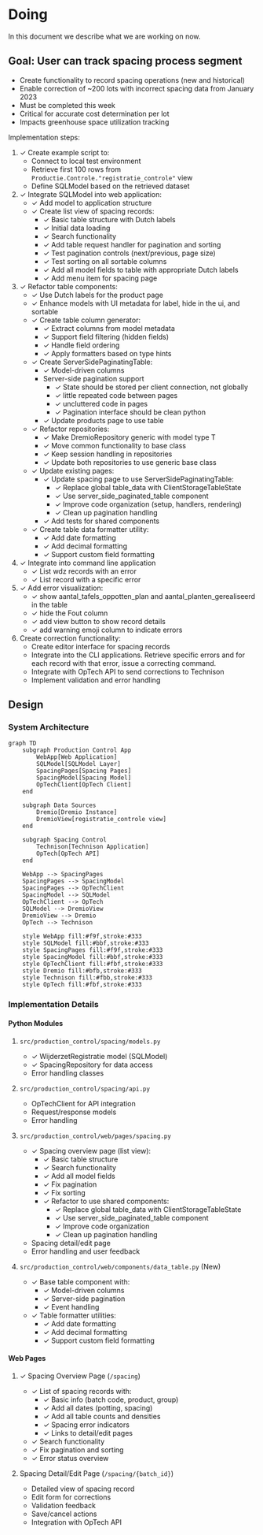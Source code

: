 # Doing

In this document we describe what we are working on now.

## Goal: User can track spacing process segment

- Create functionality to record spacing operations (new and historical)
- Enable correction of ~200 lots with incorrect spacing data from January 2023
- Must be completed this week
- Critical for accurate cost determination per lot
- Impacts greenhouse space utilization tracking

Implementation steps:

1. ✓ Create example script to:
   - Connect to local test environment
   - Retrieve first 100 rows from `Productie.Controle."registratie_controle"` view
   - Define SQLModel based on the retrieved dataset
1. ✓ Integrate SQLModel into web application:
   - ✓ Add model to application structure
   - ✓ Create list view of spacing records:
     - ✓ Basic table structure with Dutch labels
     - ✓ Initial data loading
     - ✓ Search functionality
     - ✓ Add table request handler for pagination and sorting
     - ✓ Test pagination controls (next/previous, page size)
     - ✓ Test sorting on all sortable columns
     - ✓ Add all model fields to table with appropriate Dutch labels
     - ✓ Add menu item for spacing page
1. ✓ Refactor table components:
   - ✓ Use Dutch labels for the product page
   - ✓ Enhance models with UI metadata for label, hide in the ui, and sortable
   - ✓ Create table column generator:
     - ✓ Extract columns from model metadata
     - ✓ Support field filtering (hidden fields)
     - ✓ Handle field ordering
     - ✓ Apply formatters based on type hints
   - ✓ Create ServerSidePaginatingTable:
     - ✓ Model-driven columns
     - Server-side pagination support
       - ✓ State should be stored per client connection, not globally
       - ✓ little repeated code between pages
       - ✓ uncluttered code in pages
       - ✓ Pagination interface should be clean python
     - ✓ Update products page to use table
   - ✓ Refactor repositories:
     - ✓ Make DremioRepository generic with model type T
     - ✓ Move common functionality to base class
     - ✓ Keep session handling in repositories
     - ✓ Update both repositories to use generic base class
   - ✓ Update existing pages:
     - ✓ Update spacing page to use ServerSidePaginatingTable:
       - ✓ Replace global table_data with ClientStorageTableState
       - ✓ Use server_side_paginated_table component
       - ✓ Improve code organization (setup, handlers, rendering)
       - ✓ Clean up pagination handling
     - ✓ Add tests for shared components
   - ✓ Create table data formatter utility:
     - ✓ Add date formatting
     - ✓ Add decimal formatting
     - ✓ Support custom field formatting
1. ✓ Integrate into command line application
   - ✓ List wdz records with an error
   - ✓ List record with a specific error
1. ✓ Add error visualization:
   - ✓ show aantal_tafels_oppotten_plan and aantal_planten_gerealiseerd in the table
   - ✓ hide the Fout column
   - ✓ add view button to show record details
   - ✓ add warning emoji column to indicate errors
1. Create correction functionality:
   - Create editor interface for spacing records
   - Integrate into the CLI applications. Retrieve specific errors and for each record with that error, issue a correcting command.
   - Integrate with OpTech API to send corrections to Technison
   - Implement validation and error handling

## Design

### System Architecture

```mermaid
graph TD
    subgraph Production Control App
        WebApp[Web Application]
        SQLModel[SQLModel Layer]
        SpacingPages[Spacing Pages]
        SpacingModel[Spacing Model]
        OpTechClient[OpTech Client]
    end
    
    subgraph Data Sources
        Dremio[Dremio Instance]
        DremioView[registratie_controle view]
    end
    
    subgraph Spacing Control
        Technison[Technison Application]
        OpTech[OpTech API]
    end

    WebApp --> SpacingPages
    SpacingPages --> SpacingModel
    SpacingPages --> OpTechClient
    SpacingModel --> SQLModel
    OpTechClient --> OpTech
    SQLModel --> DremioView
    DremioView --> Dremio
    OpTech --> Technison

    style WebApp fill:#f9f,stroke:#333
    style SQLModel fill:#bbf,stroke:#333
    style SpacingPages fill:#f9f,stroke:#333
    style SpacingModel fill:#bbf,stroke:#333
    style OpTechClient fill:#fbf,stroke:#333
    style Dremio fill:#bfb,stroke:#333
    style Technison fill:#fbb,stroke:#333
    style OpTech fill:#fbf,stroke:#333
```

### Implementation Details

#### Python Modules

1. `src/production_control/spacing/models.py`
   - ✓ WijderzetRegistratie model (SQLModel)
   - ✓ SpacingRepository for data access
   - Error handling classes

2. `src/production_control/spacing/api.py`
   - OpTechClient for API integration
   - Request/response models
   - Error handling

3. `src/production_control/web/pages/spacing.py`
   - ✓ Spacing overview page (list view):
     - ✓ Basic table structure
     - ✓ Search functionality
     - ✓ Add all model fields
     - ✓ Fix pagination
     - ✓ Fix sorting
     - ✓ Refactor to use shared components:
       - ✓ Replace global table_data with ClientStorageTableState
       - ✓ Use server_side_paginated_table component
       - ✓ Improve code organization
       - ✓ Clean up pagination handling
   - Spacing detail/edit page
   - Error handling and user feedback

4. `src/production_control/web/components/data_table.py` (New)
   - ✓ Base table component with:
     - ✓ Model-driven columns
     - ✓ Server-side pagination
     - ✓ Event handling
   - ✓ Table formatter utilities:
     - ✓ Add date formatting
     - ✓ Add decimal formatting
     - ✓ Support custom field formatting

#### Web Pages

1. ✓ Spacing Overview Page (`/spacing`)
   - ✓ List of spacing records with:
     - ✓ Basic info (batch code, product, group)
     - ✓ Add all dates (potting, spacing)
     - ✓ Add all table counts and densities
     - ✓ Spacing error indicators
     - ✓ Links to detail/edit pages
   - ✓ Search functionality
   - ✓ Fix pagination and sorting
   - ✓ Error status overview

2. Spacing Detail/Edit Page (`/spacing/{batch_id}`)
   - Detailed view of spacing record
   - Edit form for corrections
   - Validation feedback
   - Save/cancel actions
   - Integration with OpTech API
